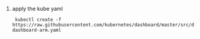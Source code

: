 1. apply the kube yaml

        kubectl create -f https://raw.githubusercontent.com/kubernetes/dashboard/master/src/deploy/recommended/kubernetes-dashboard-arm.yaml
<!--stackedit_data:
eyJoaXN0b3J5IjpbLTE3NTM5OTY1MDZdfQ==
-->